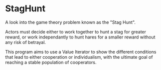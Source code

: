 # StagHunt

A look into the game theory problem known as the "Stag Hunt".

Actors must decide either to work together to hunt a stag for greater reward, or work independantly to hunt hares for a smaller reward without any risk of betrayal.

This program aims to use a Value Iterator to show the different conditions that lead to either cooperation or individualism, with the ultimate goal of reaching a stable population of cooperators.

